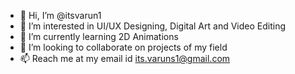 - 👋 Hi, I’m @itsvarun1
- 👀 I’m interested in UI/UX Designing, Digital Art and Video Editing
- 🌱 I’m currently learning 2D Animations
- 💞️ I’m looking to collaborate on projects of my field
- 📫 Reach me at my email id its.varuns1@gmail.com

<!---
itsvarun1/itsvarun1 is a ✨ special ✨ repository because its `README.md` (this file) appears on your GitHub profile.
You can click the Preview link to take a look at your changes.
--->

